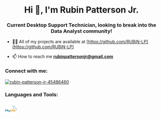 <h1 align="center">Hi 👋, I'm Rubin Patterson Jr.</h1>
<h3 align="center">Current Desktop Support Technician, looking to break into the Data Analyst community!</h3>

- 👨‍💻 All of my projects are available at [https://github.com/RUBiN-LP](https://github.com/RUBiN-LP)

- 📫 How to reach me **rubinpattersonjr@gmail.com**

<h3 align="left">Connect with me:</h3>
<p align="left">
<a href="https://linkedin.com/in/rubin-patterson-jr-45486460" target="blank"><img align="center" src="https://raw.githubusercontent.com/rahuldkjain/github-profile-readme-generator/master/src/images/icons/Social/linked-in-alt.svg" alt="rubin-patterson-jr-45486460" height="30" width="40" /></a>
</p>

<h3 align="left">Languages and Tools:</h3>
<p align="left"> <a href="https://www.mysql.com/" target="_blank" rel="noreferrer"> <img src="https://raw.githubusercontent.com/devicons/devicon/master/icons/mysql/mysql-original-wordmark.svg" alt="mysql" width="40" height="40"/> </a> </p>
